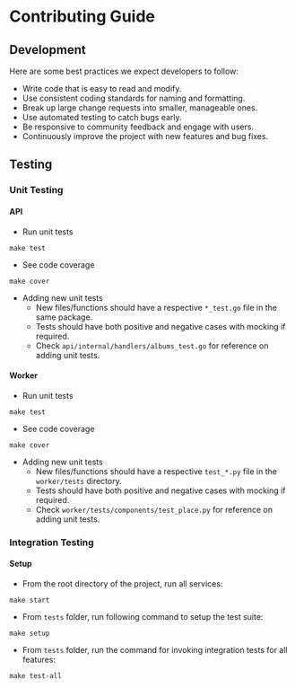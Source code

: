 # Contributing Guide

## Development
Here are some best practices we expect developers to follow:
- Write code that is easy to read and modify.
- Use consistent coding standards for naming and formatting.
- Break up large change requests into smaller, manageable ones.
- Use automated testing to catch bugs early.
- Be responsive to community feedback and engage with users.
- Continuously improve the project with new features and bug fixes.

## Testing

### Unit Testing

#### API
- Run unit tests
```
make test
```
- See code coverage
```
make cover
```
- Adding new unit tests  
  - New files/functions should have a respective `*_test.go` file in the same package.
  - Tests should have both positive and negative cases with mocking if required.
  - Check `api/internal/handlers/albums_test.go` for reference on adding unit tests.

#### Worker
- Run unit tests
```
make test
```
- See code coverage
```
make cover
```
- Adding new unit tests  
  - New files/functions should have a respective `test_*.py` file in the `worker/tests` directory.
  - Tests should have both positive and negative cases with mocking if required.
  - Check `worker/tests/components/test_place.py` for reference on adding unit tests.

### Integration Testing

#### Setup
- From the root directory of the project, run all services:
```
make start
```
- From `tests` folder, run following command to setup the test suite:
```
make setup
```
- From `tests` folder, run the command for invoking integration tests for all features:
```
make test-all
```